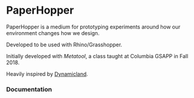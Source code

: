 # PaperHopper

PaperHopper is a medium for prototyping experiments around how our environment changes how we design.

Developed to be used with Rhino/Grasshopper.

Initially developed with _Metatool_, a class taught at Columbia GSAPP in Fall 2018. 

Heavily inspired by [Dynamicland](https://dynamicland.org/).

### Documentation

